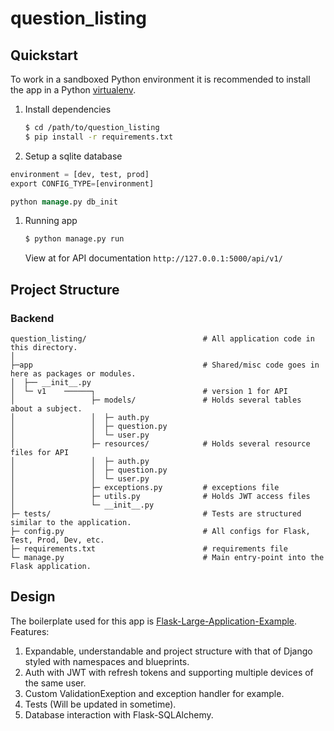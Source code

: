 # question_listing

## Quickstart

To work in a sandboxed Python environment it is recommended to install the app in a Python [virtualenv](https://pypi.python.org/pypi/virtualenv).

1. Install dependencies

    ```bash
    $ cd /path/to/question_listing
    $ pip install -r requirements.txt
    ```

1. Setup a sqlite database 

  ```Sql
environment = [dev, test, prod]  
export CONFIG_TYPE=[environment]

python manage.py db_init

```


1. Running app

   ```bash
   $ python manage.py run
   ```

   View at for API documentation ```http://127.0.0.1:5000/api/v1/ ```
      

## Project Structure

### Backend 
```shell
question_listing/                          # All application code in this directory.
│
├─app                                      # Shared/misc code goes in here as packages or modules.
│  ├── __init__.py                         
│  └─ v1    ──────┐                        # version 1 for API
│                 ├─ models/               # Holds several tables about a subject.
│                 │  ├─ auth.py            
│                 │  ├─ question.py        
│                 │  └─ user.py            
│                 ├─ resources/            # Holds several resource files for API
│                 │  ├─ auth.py            
│                 │  ├─ question.py        
│                 │  └─ user.py           
│                 ├─ exceptions.py         # exceptions file    
│                 ├─ utils.py              # Holds JWT access files
│                 └─ __init__.py                                
├─ tests/                                  # Tests are structured similar to the application.
├─ config.py                               # All configs for Flask, Test, Prod, Dev, etc.
├─ requirements.txt                        # requirements file
└─ manage.py                               # Main entry-point into the Flask application.
```

##  Design 

The boilerplate used for this app is [Flask-Large-Application-Example](https://github.com/Robpol86/Flask-Large-Application-Example).
Features:
1. Expandable, understandable and project structure with that of Django styled with namespaces and blueprints.
2. Auth with JWT with refresh tokens and supporting multiple devices of the same user.
3. Custom ValidationExeption and exception handler for example.
4. Tests (Will be updated in sometime).
5. Database interaction with Flask-SQLAlchemy.  






